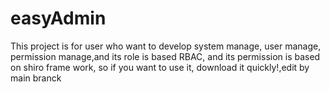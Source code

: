 # easyAdmin
This project is for user who want to develop system manage, user manage, permission manage,and its role is based RBAC, and its permission is based on shiro frame work, so if you want to use it, download it quickly!,edit by main branck
